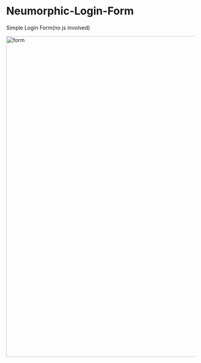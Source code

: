 # Neumorphic-Login-Form

Simple Login Form(no js involved)


<img width="855" alt="form" src="https://user-images.githubusercontent.com/52933645/117830929-279e1c80-b285-11eb-871b-8d0fce9456d1.png">
